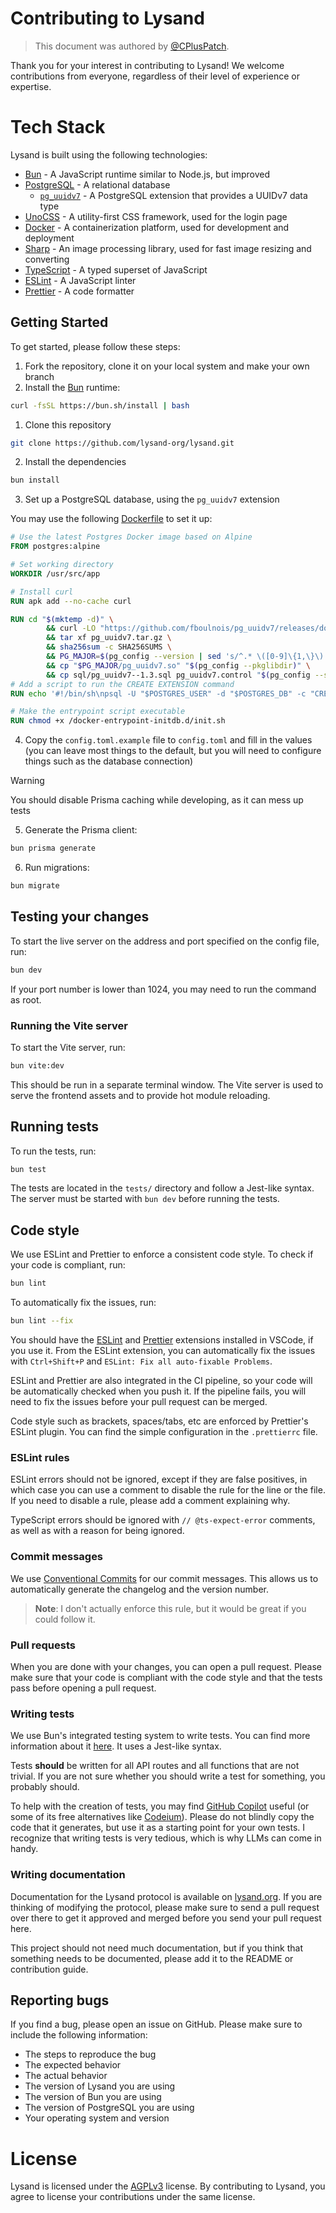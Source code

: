 # Contributing to Lysand

> This document was authored by [@CPlusPatch](https://github.com/CPlusPatch).

Thank you for your interest in contributing to Lysand! We welcome contributions from everyone, regardless of their level of experience or expertise.

# Tech Stack

Lysand is built using the following technologies:

- [Bun](https://bun.sh) - A JavaScript runtime similar to Node.js, but improved
- [PostgreSQL](https://www.postgresql.org/) - A relational database
  - [`pg_uuidv7`](https://github.com/fboulnois/pg_uuidv7) - A PostgreSQL extension that provides a UUIDv7 data type
- [UnoCSS](https://unocss.dev) - A utility-first CSS framework, used for the login page
- [Docker](https://www.docker.com/) - A containerization platform, used for development and deployment
- [Sharp](https://sharp.pixelplumbing.com/) - An image processing library, used for fast image resizing and converting
- [TypeScript](https://www.typescriptlang.org/) - A typed superset of JavaScript
- [ESLint](https://eslint.org/) - A JavaScript linter
- [Prettier](https://prettier.io/) - A code formatter

## Getting Started
To get started, please follow these steps:

1. Fork the repository, clone it on your local system and make your own branch
2. Install the [Bun](https://bun.sh) runtime:
```sh
curl -fsSL https://bun.sh/install | bash
```
1. Clone this repository

```bash
git clone https://github.com/lysand-org/lysand.git
```

2. Install the dependencies

```bash
bun install
```

3. Set up a PostgreSQL database, using the `pg_uuidv7` extension

You may use the following [Dockerfile](Postgres.Dockerfile) to set it up:
    
```Dockerfile
# Use the latest Postgres Docker image based on Alpine
FROM postgres:alpine

# Set working directory
WORKDIR /usr/src/app

# Install curl
RUN apk add --no-cache curl

RUN cd "$(mktemp -d)" \
        && curl -LO "https://github.com/fboulnois/pg_uuidv7/releases/download/v1.3.0/{pg_uuidv7.tar.gz,SHA256SUMS}" \
        && tar xf pg_uuidv7.tar.gz \
        && sha256sum -c SHA256SUMS \
        && PG_MAJOR=$(pg_config --version | sed 's/^.* \([0-9]\{1,\}\).*$/\1/') \
        && cp "$PG_MAJOR/pg_uuidv7.so" "$(pg_config --pkglibdir)" \
        && cp sql/pg_uuidv7--1.3.sql pg_uuidv7.control "$(pg_config --sharedir)/extension"
# Add a script to run the CREATE EXTENSION command
RUN echo '#!/bin/sh\npsql -U "$POSTGRES_USER" -d "$POSTGRES_DB" -c "CREATE EXTENSION pg_uuidv7;"' > /docker-entrypoint-initdb.d/init.sh

# Make the entrypoint script executable
RUN chmod +x /docker-entrypoint-initdb.d/init.sh
```

4. Copy the `config.toml.example` file to `config.toml` and fill in the values (you can leave most things to the default, but you will need to configure things such as the database connection)

> [!WARNING]
> You should disable Prisma caching while developing, as it can mess up tests

5. Generate the Prisma client:

```bash
bun prisma generate
```

6. Run migrations:

```bash
bun migrate
```

## Testing your changes

To start the live server on the address and port specified on the config file, run:
```sh
bun dev
```

If your port number is lower than 1024, you may need to run the command as root.

### Running the Vite server

To start the Vite server, run:
```sh
bun vite:dev
```

This should be run in a separate terminal window. The Vite server is used to serve the frontend assets and to provide hot module reloading.

## Running tests

To run the tests, run:
```sh
bun test
```

The tests are located in the `tests/` directory and follow a Jest-like syntax. The server must be started with `bun dev` before running the tests.

## Code style

We use ESLint and Prettier to enforce a consistent code style. To check if your code is compliant, run:
```sh
bun lint
```

To automatically fix the issues, run:
```sh
bun lint --fix
```

You should have the [ESLint](https://marketplace.visualstudio.com/items?itemName=dbaeumer.vscode-eslint) and [Prettier](https://marketplace.visualstudio.com/items?itemName=esbenp.prettier-vscode) extensions installed in VSCode, if you use it. From the ESLint extension, you can automatically fix the issues with `Ctrl+Shift+P` and `ESLint: Fix all auto-fixable Problems`.

ESLint and Prettier are also integrated in the CI pipeline, so your code will be automatically checked when you push it. If the pipeline fails, you will need to fix the issues before your pull request can be merged.

Code style such as brackets, spaces/tabs, etc are enforced by Prettier's ESLint plugin. You can find the simple configuration in the `.prettierrc` file.

### ESLint rules

ESLint errors should not be ignored, except if they are false positives, in which case you can use a comment to disable the rule for the line or the file. If you need to disable a rule, please add a comment explaining why.

TypeScript errors should be ignored with `// @ts-expect-error` comments, as well as with a reason for being ignored.

### Commit messages

We use [Conventional Commits](https://www.conventionalcommits.org/en/v1.0.0/) for our commit messages. This allows us to automatically generate the changelog and the version number.

> **Note**: I don't actually enforce this rule, but it would be great if you could follow it.

### Pull requests

When you are done with your changes, you can open a pull request. Please make sure that your code is compliant with the code style and that the tests pass before opening a pull request.

### Writing tests

We use Bun's integrated testing system to write tests. You can find more information about it [here](https://bun.sh/docs/cli/test). It uses a Jest-like syntax.

Tests **should** be written for all API routes and all functions that are not trivial. If you are not sure whether you should write a test for something, you probably should.

To help with the creation of tests, you may find [GitHub Copilot](https://copilot.github.com/) useful (or some of its free alternatives like [Codeium](https://codeium.com/)). Please do not blindly copy the code that it generates, but use it as a starting point for your own tests. I recognize that writing tests is very tedious, which is why LLMs can come in handy.

### Writing documentation

Documentation for the Lysand protocol is available on [lysand.org](https://lysand.org/). If you are thinking of modifying the protocol, please make sure to send a pull request over there to get it approved and merged before you send your pull request here.

This project should not need much documentation, but if you think that something needs to be documented, please add it to the README or contribution guide.

## Reporting bugs

If you find a bug, please open an issue on GitHub. Please make sure to include the following information:

- The steps to reproduce the bug
- The expected behavior
- The actual behavior
- The version of Lysand you are using
- The version of Bun you are using
- The version of PostgreSQL you are using
- Your operating system and version

# License

Lysand is licensed under the [AGPLv3](https://www.gnu.org/licenses/agpl-3.0.en.html) license. By contributing to Lysand, you agree to license your contributions under the same license.